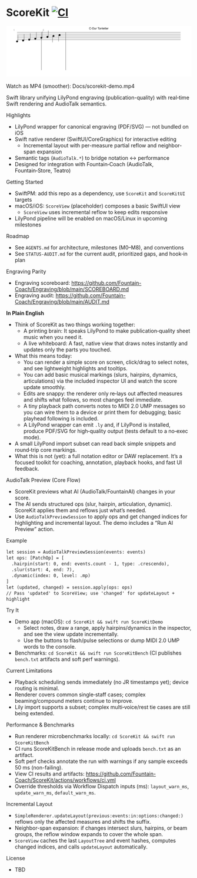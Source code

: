 # ScoreKit  [![CI](https://github.com/Fountain-Coach/ScoreKit/actions/workflows/ci.yml/badge.svg)](https://github.com/Fountain-Coach/ScoreKit/actions/workflows/ci.yml)

![ScoreKit demo](Docs/scorekit-demo.gif)

Watch as MP4 (smoother): Docs/scorekit-demo.mp4

Swift library unifying LilyPond engraving (publication-quality) with real‑time Swift rendering and AudioTalk semantics.

Highlights
- LilyPond wrapper for canonical engraving (PDF/SVG) — not bundled on iOS
- Swift native renderer (SwiftUI/CoreGraphics) for interactive editing
  - Incremental layout with per-measure partial reflow and neighbor-span expansion
- Semantic tags (`AudioTalk.*`) to bridge notation ↔ performance
- Designed for integration with Fountain‑Coach (AudioTalk, Fountain‑Store, Teatro)

Getting Started
- SwiftPM: add this repo as a dependency, use `ScoreKit` and `ScoreKitUI` targets
- macOS/iOS: `ScoreView` (placeholder) composes a basic SwiftUI view
  - `ScoreView` uses incremental reflow to keep edits responsive
- LilyPond pipeline will be enabled on macOS/Linux in upcoming milestones

Roadmap
- See `AGENTS.md` for architecture, milestones (M0–M8), and conventions
 - See `STATUS-AUDIT.md` for the current audit, prioritized gaps, and hook‑in plan

Engraving Parity
- Engraving scoreboard: https://github.com/Fountain-Coach/Engraving/blob/main/SCOREBOARD.md
- Engraving audit: https://github.com/Fountain-Coach/Engraving/blob/main/AUDIT.md

**In Plain English**
- Think of ScoreKit as two things working together:
  - A printing brain: It speaks LilyPond to make publication‑quality sheet music when you need it.
  - A live whiteboard: A fast, native view that draws notes instantly and updates only the parts you touched.
- What this means today:
  - You can render a simple score on screen, click/drag to select notes, and see lightweight highlights and tooltips.
  - You can add basic musical markings (slurs, hairpins, dynamics, articulations) via the included inspector UI and watch the score update smoothly.
  - Edits are snappy: the renderer only re‑lays out affected measures and shifts what follows, so most changes feel immediate.
  - A tiny playback path converts notes to MIDI 2.0 UMP messages so you can wire them to a device or print them for debugging; basic playhead following is included.
  - A LilyPond wrapper can emit `.ly` and, if LilyPond is installed, produce PDF/SVG for high‑quality output (tests default to a no‑exec mode).
- A small LilyPond import subset can read back simple snippets and round‑trip core markings.
- What this is not (yet): a full notation editor or DAW replacement. It’s a focused toolkit for coaching, annotation, playback hooks, and fast UI feedback.

AudioTalk Preview (Core Flow)
- ScoreKit previews what AI (AudioTalk/FountainAI) changes in your score.
- The AI sends structured ops (slur, hairpin, articulation, dynamic). ScoreKit applies them and reflows just what’s needed.
- Use `AudioTalkPreviewSession` to apply ops and get changed indices for highlighting and incremental layout. The demo includes a “Run AI Preview” action.

Example
```
let session = AudioTalkPreviewSession(events: events)
let ops: [PatchOp] = [
  .hairpin(start: 0, end: events.count - 1, type: .crescendo),
  .slur(start: 4, end: 7),
  .dynamic(index: 0, level: .mp)
]
let (updated, changed) = session.apply(ops: ops)
// Pass 'updated' to ScoreView; use 'changed' for updateLayout + highlight
```

Try It
- Demo app (macOS): `cd ScoreKit && swift run ScoreKitDemo`
  - Select notes, draw a range, apply hairpins/dynamics in the inspector, and see the view update incrementally.
  - Use the buttons to flash/pulse selections or dump MIDI 2.0 UMP words to the console.
- Benchmarks: `cd ScoreKit && swift run ScoreKitBench` (CI publishes `bench.txt` artifacts and soft perf warnings).

Current Limitations
- Playback scheduling sends immediately (no JR timestamps yet); device routing is minimal.
- Renderer covers common single‑staff cases; complex beaming/compound meters continue to improve.
- Lily import supports a subset; complex multi‑voice/rest tie cases are still being extended.

Performance & Benchmarks
- Run renderer microbenchmarks locally: `cd ScoreKit && swift run ScoreKitBench`
- CI runs ScoreKitBench in release mode and uploads `bench.txt` as an artifact.
- Soft perf checks annotate the run with warnings if any sample exceeds 50 ms (non-failing).
 - View CI results and artifacts: https://github.com/Fountain-Coach/ScoreKit/actions/workflows/ci.yml
 - Override thresholds via Workflow Dispatch inputs (ms): `layout_warn_ms`, `update_warn_ms`, `default_warn_ms`.

Incremental Layout
- `SimpleRenderer.updateLayout(previous:events:in:options:changed:)` reflows only the affected measures and shifts the suffix.
- Neighbor-span expansion: if changes intersect slurs, hairpins, or beam groups, the reflow window expands to cover the whole span.
- `ScoreView` caches the last `LayoutTree` and event hashes, computes changed indices, and calls `updateLayout` automatically.

License
- TBD

